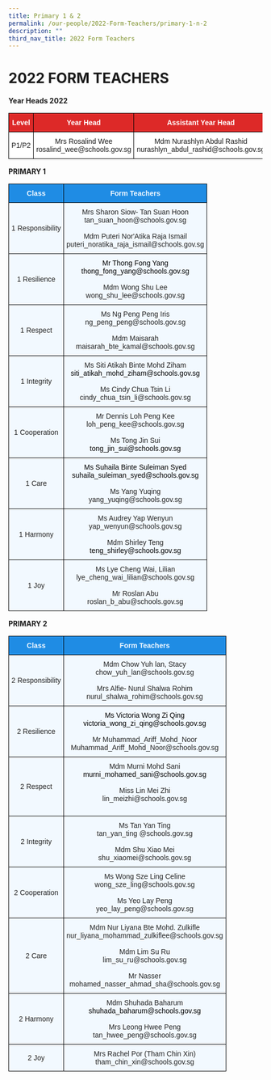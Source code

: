 ```yaml
---
title: Primary 1 & 2
permalink: /our-people/2022-Form-Teachers/primary-1-n-2
description: ""
third_nav_title: 2022 Form Teachers
---
```

# 2022 FORM TEACHERS
**Year Heads 2022**
<style type="text/css">
.tg  {border-collapse:collapse;border-spacing:0;}
.tg td{border-color:black;border-style:solid;border-width:1px;font-family:Arial, sans-serif;font-size:14px;
  overflow:hidden;padding:10px 5px;word-break:normal;}
.tg th{border-color:black;border-style:solid;border-width:1px;font-family:Arial, sans-serif;font-size:14px;
  font-weight:normal;overflow:hidden;padding:10px 5px;word-break:normal;}
.tg .tg-5hx2{background-color:#DD2928;color:#FFF;font-weight:bold;text-align:center;vertical-align:middle}
.tg .tg-f4yw{background-color:#FFF;text-align:center;vertical-align:middle}
</style>
<table class="tg">
<thead>
  <tr>
    <th class="tg-5hx2"><span style="color:#FFF;background-color:#DD2928">Level</span></th>
    <th class="tg-5hx2"><span style="color:#FFF;background-color:#DD2928">Year Head</span></th>
    <th class="tg-5hx2"><span style="color:#FFF;background-color:#DD2928">Assistant Year Head</span></th>
  </tr>
</thead>
<tbody>
  <tr>
    <td class="tg-f4yw"><span style="background-color:#FFF">P1/P2</span></td>
    <td class="tg-f4yw"><span style="background-color:#FFF">Mrs Rosalind Wee</span><br><span style="background-color:#FFF">rosalind_wee@schools.gov.sg</span><br></td>
    <td class="tg-f4yw"><span style="background-color:#FFF">Mdm Nurashlyn Abdul Rashid</span><br><span style="background-color:#FFF">nurashlyn_abdul_rashid@schools.gov.sg</span></td>
  </tr>
</tbody>
</table>

**PRIMARY 1**

<style type="text/css">
.tg  {border-collapse:collapse;border-spacing:0;}
.tg td{border-color:black;border-style:solid;border-width:1px;font-family:Arial, sans-serif;font-size:14px;
  overflow:hidden;padding:10px 5px;word-break:normal;}
.tg th{border-color:black;border-style:solid;border-width:1px;font-family:Arial, sans-serif;font-size:14px;
  font-weight:normal;overflow:hidden;padding:10px 5px;word-break:normal;}
.tg .tg-ocgt{background-color:#1F8CE4;color:#F2F9FF;font-weight:bold;text-align:center;vertical-align:middle}
.tg .tg-da8v{background-color:#F2F9FF;color:#222;text-align:center;vertical-align:top}
.tg .tg-r129{background-color:#F2F9FF;color:#222;text-align:center;vertical-align:middle}
</style>
<table class="tg">
<thead>
  <tr>
    <th class="tg-ocgt"><span style="color:#F2F9FF;background-color:#1F8CE4">Class</span></th>
    <th class="tg-ocgt"><span style="color:#F2F9FF;background-color:#1F8CE4">Form Teachers</span></th>
  </tr>
</thead>
<tbody>
  <tr>
    <td class="tg-r129"><span style="color:#222;background-color:#F2F9FF">1 Responsibility</span><br></td>
    <td class="tg-r129"><span style="color:#222;background-color:#F2F9FF">Mrs Sharon Siow- Tan Suan Hoon</span><br><span style="color:#222;background-color:#F2F9FF"> tan_suan_hoon@schools.gov.sg</span><br><br><span style="color:#222;background-color:#F2F9FF">Mdm Puteri Nor'Atika Raja Ismail</span><br><span style="color:#222;background-color:#F2F9FF">puteri_noratika_raja_ismail@schools.gov.sg</span><br></td>
  </tr>
  <tr>
    <td class="tg-r129"><span style="color:#222;background-color:#F2F9FF">1 Resilience</span><br></td>
    <td class="tg-da8v"><span style="color:#000">Mr Thong Fong Yang</span><br><span style="color:#000">thong_fong_yang@schools.gov.sg</span><br><br>Mdm Wong Shu Lee<br>wong_shu_lee@schools.gov.sg<br></td>
  </tr>
  <tr>
    <td class="tg-r129"><span style="color:#222;background-color:#F2F9FF">1 Respect </span></td>
    <td class="tg-r129"><span style="color:#222;background-color:#F2F9FF"> Ms Ng Peng Peng Iris</span><br><span style="color:#222;background-color:#F2F9FF">ng_peng_peng@schools.gov.sg </span><br><br><span style="color:#222;background-color:#F2F9FF"> Mdm Maisarah</span><br><span style="color:#222;background-color:#F2F9FF">maisarah_bte_kamal@schools.gov.sg</span><br><span style="color:#222;background-color:#F2F9FF"> </span></td>
  </tr>
  <tr>
    <td class="tg-r129"><span style="color:#222;background-color:#F2F9FF">1 Integrity </span></td>
    <td class="tg-r129"><span style="color:#222;background-color:#F2F9FF">Ms Siti Atikah Binte Mohd Ziham</span><br><span style="color:#000">siti_atikah_mohd_ziham@schools.gov.sg</span><span style="color:#222;background-color:#F2F9FF"> </span><br><br><span style="color:#222;background-color:#F2F9FF">Ms Cindy Chua Tsin Li </span><br><span style="color:#222;background-color:#F2F9FF">cindy_chua_tsin_li@schools.gov.sg</span><br></td>
  </tr>
  <tr>
    <td class="tg-r129"><span style="color:#222;background-color:#F2F9FF">1 Cooperation </span></td>
    <td class="tg-r129"><span style="color:#222;background-color:#F2F9FF">  Mr Dennis Loh Peng Kee</span><br><span style="color:#222;background-color:#F2F9FF">loh_peng_kee@schools.gov.sg</span>	<br><br><span style="color:#222;background-color:#F2F9FF">Ms Tong Jin Sui</span><br><span style="color:#000">tong_jin_sui@schools.gov.sg</span><br></td>
  </tr>
  <tr>
    <td class="tg-r129"><span style="color:#222;background-color:#F2F9FF"> 1 Care</span></td>
    <td class="tg-da8v"><span style="color:#000">Ms Suhaila Binte Suleiman Syed</span><br><span style="color:#000">suhaila_suleiman_syed@schools.gov.sg</span><br><br><span style="color:#222;background-color:#F2F9FF">Ms Yang Yuqing</span><br><span style="color:#222;background-color:#F2F9FF">yang_yuqing@schools.gov.sg </span></td>
  </tr>
  <tr>
    <td class="tg-r129"><span style="color:#222;background-color:#F2F9FF"> 1 Harmony</span></td>
    <td class="tg-r129"><span style="color:#222;background-color:#F2F9FF">Ms Audrey Yap Wenyun</span><br><span style="color:#222;background-color:#F2F9FF">yap_wenyun@schools.gov.sg</span><br><br><span style="color:#222;background-color:#F2F9FF">Mdm Shirley Teng</span><br><span style="color:#000">teng_shirley@schools.gov.sg</span><br><span style="color:#222;background-color:#F2F9FF"> </span></td>
  </tr>
  <tr>
    <td class="tg-r129"><span style="color:#222;background-color:#F2F9FF"> 1 Joy  </span></td>
    <td class="tg-r129"><span style="color:#222;background-color:#F2F9FF"> Ms Lye Cheng Wai, Lilian</span><br><span style="color:#222;background-color:#F2F9FF">lye_cheng_wai_lilian@schools.gov.sg </span><br><br><span style="color:#222;background-color:#F2F9FF">Mr Roslan Abu</span><br><span style="color:#222;background-color:#F2F9FF"> roslan_b_abu@schools.gov.sg</span></td>
  </tr>
</tbody>
</table>

**PRIMARY 2**

<style type="text/css">
.tg  {border-collapse:collapse;border-spacing:0;}
.tg td{border-color:black;border-style:solid;border-width:1px;font-family:Arial, sans-serif;font-size:14px;
  overflow:hidden;padding:10px 5px;word-break:normal;}
.tg th{border-color:black;border-style:solid;border-width:1px;font-family:Arial, sans-serif;font-size:14px;
  font-weight:normal;overflow:hidden;padding:10px 5px;word-break:normal;}
.tg .tg-ocgt{background-color:#1F8CE4;color:#F2F9FF;font-weight:bold;text-align:center;vertical-align:middle}
.tg .tg-da8v{background-color:#F2F9FF;color:#222;text-align:center;vertical-align:top}
.tg .tg-r129{background-color:#F2F9FF;color:#222;text-align:center;vertical-align:middle}
</style>
<table class="tg">
<thead>
  <tr>
    <th class="tg-ocgt"><span style="color:#F2F9FF;background-color:#1F8CE4">Class</span></th>
    <th class="tg-ocgt"><span style="color:#F2F9FF;background-color:#1F8CE4">Form Teachers</span></th>
  </tr>
</thead>
<tbody>
  <tr>
    <td class="tg-r129"><span style="color:#222;background-color:#F2F9FF">2 Responsibility</span><br></td>
    <td class="tg-r129"><span style="color:#222;background-color:#F2F9FF">Mdm Chow Yuh lan, Stacy</span><br><span style="color:#222;background-color:#F2F9FF">chow_yuh_lan@schools.gov.sg</span><br><br><span style="color:#222;background-color:#F2F9FF">Mrs Alfie- Nurul Shalwa Rohim</span><br><span style="color:#222;background-color:#F2F9FF">nurul_shalwa_rohim@schools.gov.sg</span><br></td>
  </tr>
  <tr>
    <td class="tg-r129"><span style="color:#222;background-color:#F2F9FF">2 Resilience</span><br></td>
    <td class="tg-da8v"><span style="color:#000">Ms Victoria Wong Zi Qing</span><br><span style="color:#000">victoria_wong_zi_qing@schools.gov.sg</span><br><br><span style="color:#222;background-color:#F2F9FF">Mr Muhammad_Ariff_Mohd_Noor</span><br><span style="color:#222;background-color:#F2F9FF">Muhammad_Ariff_Mohd_Noor@schools.gov.sg</span><br></td>
  </tr>
  <tr>
    <td class="tg-r129"><span style="color:#222;background-color:#F2F9FF"> 2 Respect</span></td>
    <td class="tg-r129"><span style="color:#222;background-color:#F2F9FF"> Mdm Murni Mohd Sani</span><br><span style="color:#000">murni_mohamed_sani@schools.gov.sg</span><br><br><span style="color:#222;background-color:#F2F9FF"> Miss Lin Mei Zhi</span><br><span style="color:#222;background-color:#F2F9FF">lin_meizhi@schools.gov.sg</span><br><br></td>
  </tr>
  <tr>
    <td class="tg-r129"><span style="color:#222;background-color:#F2F9FF"> 2 Integrity</span></td>
    <td class="tg-r129"><span style="color:#222;background-color:#F2F9FF"> Ms Tan Yan Ting</span><br><span style="color:#222;background-color:#F2F9FF">tan_yan_ting @schools.gov.sg</span><br><br><span style="color:#222;background-color:#F2F9FF">Mdm Shu Xiao Mei</span><br><span style="color:#222;background-color:#F2F9FF">shu_xiaomei@schools.gov.sg</span><br></td>
  </tr>
  <tr>
    <td class="tg-r129"><span style="color:#222;background-color:#F2F9FF">  2 Cooperation</span></td>
    <td class="tg-r129"><span style="color:#222;background-color:#F2F9FF"> Ms Wong Sze Ling Celine</span><br><span style="color:#222;background-color:#F2F9FF"> wong_sze_ling@schools.gov.sg</span><br><br><span style="color:#222;background-color:#F2F9FF">Ms Yeo Lay Peng</span><br><span style="color:#222;background-color:#F2F9FF">yeo_lay_peng@schools.gov.sg</span><br></td>
  </tr>
  <tr>
    <td class="tg-r129"><span style="color:#222;background-color:#F2F9FF"> 2 Care</span></td>
    <td class="tg-r129"><span style="color:#222;background-color:#F2F9FF">Mdm Nur Liyana Bte Mohd. Zulkifle</span><br><span style="color:#222;background-color:#F2F9FF">nur_liyana_mohammad_zulkiflee@schools.gov.sg</span><br><br><span style="color:#222;background-color:#F2F9FF">Mdm Lim Su Ru</span><br><span style="color:#222;background-color:#F2F9FF">lim_su_ru@schools.gov.sg</span><br><br><span style="color:#222;background-color:#F2F9FF">Mr Nasser</span><br><span style="color:#222;background-color:#F2F9FF">mohamed_nasser_ahmad_sha@schools.gov.sg</span><br><span style="color:#222;background-color:#F2F9FF"> </span></td>
  </tr>
  <tr>
    <td class="tg-r129"><span style="color:#222;background-color:#F2F9FF"> 2 Harmony</span></td>
    <td class="tg-r129"><span style="color:#222;background-color:#F2F9FF">  Mdm Shuhada Baharum</span><br><span style="color:#000">shuhada_baharum@schools.gov.sg</span><br><br><span style="color:#222;background-color:#F2F9FF">Mrs Leong Hwee Peng</span><br><span style="color:#222;background-color:#F2F9FF">tan_hwee_peng@schools.gov.sg</span></td>
  </tr>
  <tr>
    <td class="tg-r129"><span style="color:#222;background-color:#F2F9FF">  2 Joy </span></td>
    <td class="tg-da8v"><span style="color:#222;background-color:#F2F9FF">Mrs Rachel Por (Tham Chin Xin) </span><br><span style="color:#222;background-color:#F2F9FF"> tham_chin_xin@schools.gov.sg </span></td>
  </tr>
</tbody>
</table>